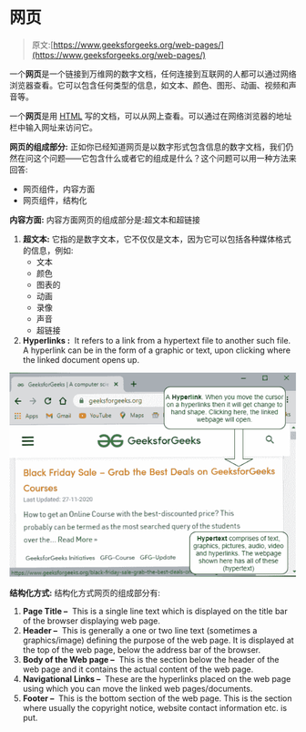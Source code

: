 # 网页

> 原文:[https://www.geeksforgeeks.org/web-pages/](https://www.geeksforgeeks.org/web-pages/)

一个**网页**是一个链接到万维网的数字文档，任何连接到互联网的人都可以通过网络浏览器查看。它可以包含任何类型的信息，如文本、颜色、图形、动画、视频和声音等。

一个**网页**是用 [HTML](https://www.geeksforgeeks.org/html-tutorials/) 写的文档，可以从网上查看。可以通过在网络浏览器的地址栏中输入网址来访问它。

**网页的组成部分:**
正如你已经知道网页是以数字形式包含信息的数字文档，我们仍然在问这个问题——它包含什么或者它的组成是什么？这个问题可以用一种方法来回答:

*   网页组件，内容方面
*   网页组件，结构化

**内容方面:**
内容方面网页的组成部分是:超文本和超链接

1.  **超文本:**
    它指的是数字文本，它不仅仅是文本，因为它可以包括各种媒体格式的信息，例如:
    *   文本
    *   颜色
    *   图表的
    *   动画
    *   录像
    *   声音
    *   超链接
2.  **Hyperlinks :** 
    It refers to a link from a hypertext file to another such file. A hyperlink can be in the form of a graphic or text, upon clicking where the linked document opens up. 

![](img/c38b7277bb029a3f749e6bb4d2928468.png)

**结构化方式:**
结构化方式网页的组成部分有:

1.  **Page Title –** 
    This is a single line text which is displayed on the title bar of the browser displaying web page. 
2.  **Header –** 
    This is generally a one or two line text (sometimes a graphics/image) defining the purpose of the web page. It is displayed at the top of the web page, below the address bar of the browser. 
3.  **Body of the Web page –** 
    This is the section below the header of the web page and it contains the actual content of the web page. 
4.  **Navigational Links –** 
    These are the hyperlinks placed on the web page using which you can move the linked web pages/documents. 
5.  **Footer –** 
    This is the bottom section of the web page. This is the section where usually the copyright notice, website contact information etc. is put.